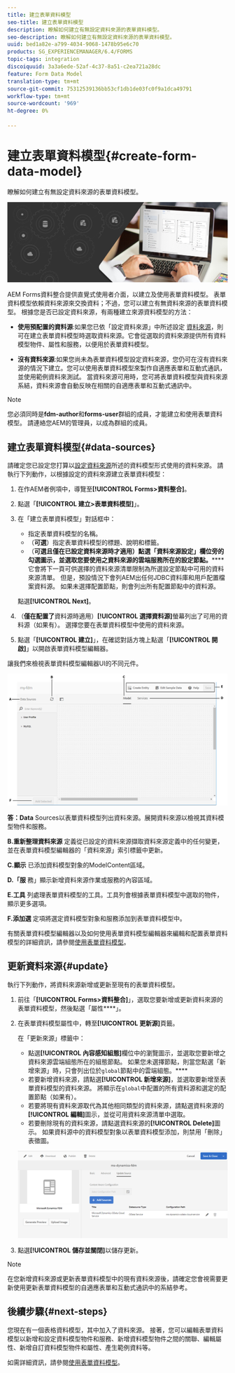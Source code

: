 ```yaml
---
title: 建立表單資料模型
seo-title: 建立表單資料模型
description: 瞭解如何建立有無設定資料來源的表單資料模型。
seo-description: 瞭解如何建立有無設定資料來源的表單資料模型。
uuid: bed1a82e-a799-4034-9068-1478b95e6c70
products: SG_EXPERIENCEMANAGER/6.4/FORMS
topic-tags: integration
discoiquuid: 3a3a6ede-52af-4c37-8a51-c2ea721a28dc
feature: Form Data Model
translation-type: tm+mt
source-git-commit: 75312539136bb53cf1db1de03fc0f9a1dca49791
workflow-type: tm+mt
source-wordcount: '969'
ht-degree: 0%

---
```



# 建立表單資料模型{#create-form-data-model}

瞭解如何建立有無設定資料來源的表單資料模型。

![](do-not-localize/data-integeration.png)

AEM Forms資料整合提供直覺式使用者介面，以建立及使用表單資料模型。 表單資料模型依賴資料來源來交換資料；不過，您可以建立有無資料來源的表單資料模型。 根據您是否已設定資料來源，有兩種建立來源資料模型的方法：

* **使用預配置的資料源**:如果您已依「設定資料來源」中所述設定 [資料來源](/help/forms/using/configure-data-sources.md)，則可在建立表單資料模型時選取資料來源。它會從選取的資料來源提供所有資料模型物件、屬性和服務，以便用於表單資料模型。

* **沒有資料來源**:如果您尚未為表單資料模型設定資料來源，您仍可在沒有資料來源的情況下建立。您可以使用表單資料模型來製作自適應表單和互動式通訊，並使用範例資料來測試。 當資料來源可用時，您可將表單資料模型與資料來源系結，資料來源會自動反映在相關的自適應表單和互動式通訊中。

>[!NOTE]
>
>您必須同時是&#x200B;**fdm-author**&#x200B;和&#x200B;**forms-user**&#x200B;群組的成員，才能建立和使用表單資料模型。 請連絡您AEM的管理員，以成為群組的成員。

## 建立表單資料模型{#data-sources}

請確定您已設定您打算以[設定資料來源](/help/forms/using/configure-data-sources.md)所述的資料模型形式使用的資料來源。 請執行下列動作，以根據設定的資料來源建立表單資料模型：

1. 在作AEM者例項中，導覽至&#x200B;**[!UICONTROL Forms>資料整合]**。
1. 點選「**[!UICONTROL 建立>表單資料模型]**」。
1. 在「建立表單資料模型」對話框中：

   * 指定表單資料模型的名稱。
   * （**可選**）指定表單資料模型的標題、說明和標籤。
   * （**可選且僅在已設定資料來源時才適用）點選「資料來源設定」欄位旁的勾選圖示，並選取您要使用之資料來源的雲端服務所在的設定節點。******&#x200B;它會將下一頁可供選擇的資料來源清單限制為所選設定節點中可用的資料來源清單。 但是，預設情況下會列AEM出任何JDBC資料庫和用戶配置檔案資料源。 如果未選擇配置節點，則會列出所有配置節點中的資料源。

   點選&#x200B;**[!UICONTROL Next]**。

1. （**僅在配置了**&#x200B;資料源時適用）**[!UICONTROL 選擇資料源]**&#x200B;螢幕列出了可用的資料源（如果有）。 選擇您要在表單資料模型中使用的資料來源。
1. 點選「**[!UICONTROL 建立]**」，在確認對話方塊上點選「**[!UICONTROL 開啟]**」以開啟表單資料模型編輯器。

讓我們來檢視表單資料模型編輯器UI的不同元件。

![具有三個資料源的表單資料模型- REST風格的AEM服務、用戶配置檔案和RDBMS。](assets/fdm-ui.png)

**答：Data** Sources以表單資料模型列出資料來源。展開資料來源以檢視其資料模型物件和服務。

**B.重新整理資料來源** 定義從已設定的資料來源擷取資料來源定義中的任何變更，並在表單資料模型編輯器的「資料來源」索引標籤中更新。

**C.顯示** 已添加資料模型對象的ModelContent區域。

**D.「服** 務」顯示新增資料來源作業或服務的內容區域。

**E.工具** 列處理表單資料模型的工具。工具列會根據表單資料模型中選取的物件，顯示更多選項。

**F.添加選** 定項將選定資料模型對象和服務添加到表單資料模型中。

有關表單資料模型編輯器以及如何使用表單資料模型編輯器來編輯和配置表單資料模型的詳細資訊，請參閱[使用表單資料模型](/help/forms/using/work-with-form-data-model.md)。

## 更新資料來源{#update}

執行下列動作，將資料來源新增或更新至現有的表單資料模型。

1. 前往「**[!UICONTROL Forms>資料整合]**」，選取您要新增或更新資料來源的表單資料模型，然後點選「屬性&#x200B;****」。
1. 在表單資料模型屬性中，轉至&#x200B;**[!UICONTROL 更新源]**&#x200B;頁籤。

   在「更新來源」標籤中：

   * 點選&#x200B;**[!UICONTROL 內容感知組態]**&#x200B;欄位中的瀏覽圖示，並選取您要新增之資料來源雲端組態所在的組態節點。 如果您未選擇節點，則當您點選「新增來源」時，只會列出位於`global`節點中的雲端組態。****
   * 若要新增資料來源，請點選&#x200B;**[!UICONTROL 新增來源]**，並選取要新增至表單資料模型的資料來源。 將顯示在`global`中配置的所有資料源和選定的配置節點（如果有）。
   * 若要將現有資料來源取代為其他相同類型的資料來源，請點選資料來源的&#x200B;**[!UICONTROL 編輯]**&#x200B;圖示，並從可用資料來源清單中選取。
   * 若要刪除現有的資料來源，請點選資料來源的&#x200B;**[!UICONTROL Delete]**&#x200B;圖示。 如果資料源中的資料模型對象以表單資料模型添加，則禁用「刪除」表徵圖。

   ![fdm-properties](assets/fdm-properties.png)

1. 點選&#x200B;**[!UICONTROL 儲存並關閉]**&#x200B;以儲存更新。

>[!NOTE]
>
>在您新增資料來源或更新表單資料模型中的現有資料來源後，請確定您會視需要更新使用更新表單資料模型的自適應表單和互動式通訊中的系結參考。

## 後續步驟{#next-steps}

您現在有一個表格資料模型，其中加入了資料來源。 接著，您可以編輯表單資料模型以新增和設定資料模型物件和服務、新增資料模型物件之間的關聯、編輯屬性、新增自訂資料模型物件和屬性、產生範例資料等。

如需詳細資訊，請參閱[使用表單資料模型](/help/forms/using/work-with-form-data-model.md)。
